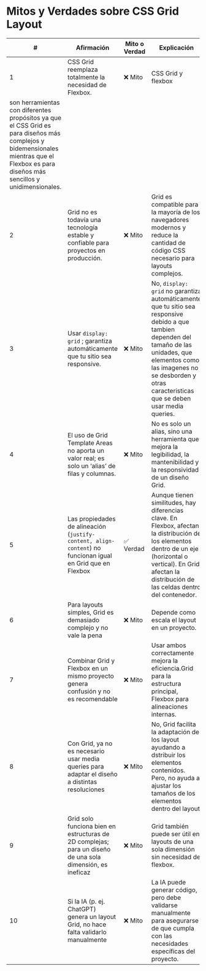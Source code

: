 # Mitos y Verdades sobre CSS Grid Layout

| # | Afirmación | Mito o Verdad | Explicación |
|----|-----------|--------------|-------------|
| 1  | CSS Grid reemplaza totalmente la necesidad de Flexbox. | ❌ Mito | CSS Grid y flexbox
son herramientas con diferentes propósitos ya que el CSS Grid es para diseños más complejos y bidemensionales mientras que el Flexbox es para diseños más sencillos y unidimensionales. |
| 2  | Grid no es todavía una tecnología estable y confiable para proyectos en producción. | ❌ Mito | Grid es compatible para la mayoría de los navegadores modernos y reduce la cantidad de código CSS necesario para layouts complejos. |
| 3  | Usar `display: grid` ; garantiza automáticamente que tu sitio sea responsive. | ❌ Mito | No, `display: grid` no garantiza automáticamente que tu sitio sea responsive debido a que tambien dependen del tamaño de las unidades, que elementos como las imagenes no se desborden y otras caracteristicas que se deben usar media queries. |
| 4  | El uso de Grid Template Areas no aporta un valor real; es solo un ‘alias’ de filas y columnas. | ❌ Mito | No es solo un alias, sino una herramienta que mejora la legibilidad, la mantenibilidad y la responsividad de un diseño Grid.
| 5  | Las propiedades de alineación (`justify-content, align-content`) no funcionan igual en Grid que en Flexbox | ✅ Verdad | Aunque tienen similitudes, hay diferencias clave. En Flexbox, afectan la distribución de los elementos dentro de un eje (horizontal o vertical). En Grid, afectan la distribución de las celdas dentro del contenedor. |
| 6  | Para layouts simples, Grid es demasiado complejo y no vale la pena | ❌ Mito | Depende como escala el layout en un proyecto. |
| 7  | Combinar Grid y Flexbox en un mismo proyecto genera confusión y no es recomendable | ❌ Mito | Usar ambos correctamente mejora la eficiencia.Grid para la estructura principal, Flexbox para alineaciones internas. |
| 8  | Con Grid, ya no es necesario usar media queries para adaptar el diseño a distintas resoluciones | ❌ Mito | No, Grid facilita la adaptación de los layout ayudando a dstribuir los elementos contenidos. Pero, no ayuda a ajustar los tamaños de los elementos dentro del layout. |
| 9  | Grid solo funciona bien en estructuras de 2D complejas; para un diseño de una sola dimensión, es ineficaz | ❌ Mito | Grid también puede ser útil en layouts de una sola dimensión sin necesidad de flexbox. |
| 10 | Si la IA (p. ej. ChatGPT) genera un layout Grid, no hace falta validarlo manualmente  | ❌ Mito | La IA puede generar código, pero debe validarse manualmente para asegurarse de que cumpla con las necesidades específicas del proyecto. |